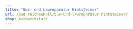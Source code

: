 ```yaml
---
title: "Bus- und Lkwreparatur Hintsteiner"
url: /bad-reichenhall/bus-und-lkwreparatur-hintsteiner/
shop: Autowerkstatt
---
```

